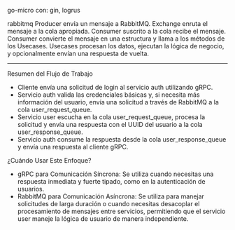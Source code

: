 go-micro con: gin, logrus 

rabbitmq
Producer envía un mensaje a RabbitMQ.
Exchange enruta el mensaje a la cola apropiada.
Consumer suscrito a la cola recibe el mensaje.
Consumer convierte el mensaje en una estructura y llama a los métodos de los Usecases.
Usecases procesan los datos, ejecutan la lógica de negocio, y opcionalmente envían una respuesta de vuelta.

***

Resumen del Flujo de Trabajo
- Cliente envía una solicitud de login al servicio auth utilizando gRPC.
- Servicio auth valida las credenciales básicas y, si necesita más información del usuario, envía una solicitud a través de RabbitMQ a la cola user_request_queue.
- Servicio user escucha en la cola user_request_queue, procesa la solicitud y envía una respuesta con el UUID del usuario a la cola user_response_queue.
- Servicio auth consume la respuesta desde la cola user_response_queue y envía una respuesta al cliente gRPC.

¿Cuándo Usar Este Enfoque?
- gRPC para Comunicación Síncrona: Se utiliza cuando necesitas una respuesta inmediata y fuerte tipado, como en la autenticación de usuarios.
- RabbitMQ para Comunicación Asíncrona: Se utiliza para manejar solicitudes de larga duración o cuando necesitas desacoplar el procesamiento de mensajes entre servicios, permitiendo que el servicio user maneje la lógica de usuario de manera independiente.